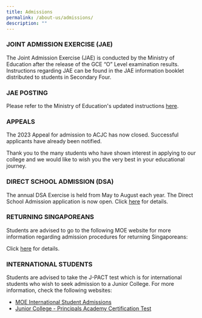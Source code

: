```yaml
---
title: Admissions
permalink: /about-us/admissions/
description: ""
---
```

### JOINT ADMISSION EXERCISE (JAE)

The Joint Admission Exercise (JAE) is conducted by the Ministry of Education after the release of the GCE “O” Level examination results. Instructions regarding JAE can be found in the JAE information booklet distributed to students in Secondary Four.  

  

### JAE POSTING

Please refer to the Ministry of Education's updated instructions [here](https://www.moe.gov.sg/post-secondary/admissions/jae).

  

### APPEALS

The 2023 Appeal for admission to ACJC has now closed. Successful applicants have already been notified. 
  

Thank you to the many students who have shown interest in applying to our college and we would like to wish you the very best in your educational journey.

  

### DIRECT SCHOOL ADMISSION (DSA)

The annual DSA Exercise is held from May to August each year. The Direct School Admission application is now open. Click [here](https://www.acjc.moe.edu.sg/dsa/dsa-application/) for details.

### RETURNING SINGAPOREANS

Students are advised to go to the following MOE website for more information regarding admission procedures for returning Singaporeans:  

Click [here](https://www.moe.gov.sg/returning-singaporeans/post-secondary) for details.
  

### INTERNATIONAL STUDENTS

Students are advised to take the J-PACT test which is for international students who wish to seek admission to a Junior College. For more information, check the following websites:  

*   [MOE International Student Admissions](https://beta.moe.gov.sg/international-students/studying-in-singapore/)
*   [Junior College - Principals Academy Certification Test](https://www.pact.sg/index.php?option=com_content&view=article&id=58&Itemid=94)